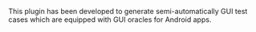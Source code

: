 This plugin has been developed to generate semi-automatically GUI test cases which are equipped with GUI oracles for Android apps.
